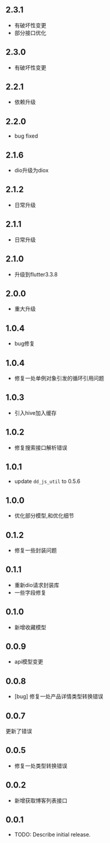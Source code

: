 ## 2.3.1

* 有破坏性变更
* 部分接口优化

## 2.3.0

* 有破坏性变更

## 2.2.1

* 依赖升级

## 2.2.0

* bug fixed

## 2.1.6

* dio升级为diox

## 2.1.2

* 日常升级

## 2.1.1

* 日常升级

## 2.1.0

* 升级到flutter3.3.8

## 2.0.0

* 重大升级

## 1.0.4

* bug修复

## 1.0.4

* 修复一处单例对象引发的循环引用问题

## 1.0.3

* 引入hive加入缓存

## 1.0.2

* 修复搜索接口解析错误

## 1.0.1

* update `dd_js_util` to 0.5.6

## 1.0.0

* 优化部分模型,和优化细节

## 0.1.2

* 修复一些封装问题

## 0.1.1

* 重新dio请求封装库
* 一些字段修复

## 0.1.0

* 新增收藏模型

## 0.0.9

* api模型变更

## 0.0.8
* [bug] 修复一处产品详情类型转换错误

## 0.0.7
更新了错误

## 0.0.5
* 修复一处类型转换错误

## 0.0.2

- 新增获取博客列表接口

## 0.0.1

- TODO: Describe initial release.
